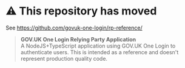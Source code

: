 # ⚠️ This repository has moved

See https://github.com/govuk-one-login/rp-reference/

> **GOV.UK One Login Relying Party Application**\
> A NodeJS+TypeScript application using GOV.UK One Login to authenticate users.
> This is intended as a reference and doesn't represent production quality code.
